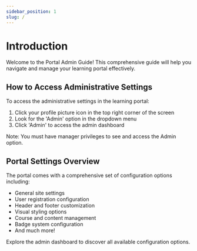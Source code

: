 ```yaml
---
sidebar_position: 1
slug: /
---
```


# Introduction

Welcome to the Portal Admin Guide! This comprehensive guide will help you navigate and manage your learning portal effectively.

## How to Access Administrative Settings

To access the administrative settings in the learning portal:

1. Click your profile picture icon in the top right corner of the screen
2. Look for the 'Admin' option in the dropdown menu
3. Click 'Admin' to access the admin dashboard

Note: You must have manager privileges to see and access the Admin option.

## Portal Settings Overview

The portal comes with a comprehensive set of configuration options including:

- General site settings
- User registration configuration
- Header and footer customization
- Visual styling options
- Course and content management
- Badge system configuration
- And much more!

Explore the admin dashboard to discover all available configuration options.